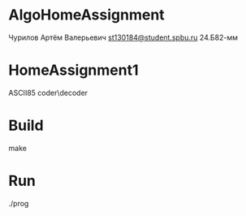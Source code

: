 # AlgoHomeAssignment

Чурилов Артём Валерьевич 
st130184@student.spbu.ru
24.Б82-мм

# HomeAssignment1
ASCII85 coder\decoder

# Build
make

# Run
./prog
